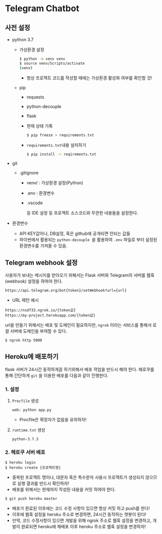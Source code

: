 # Telegram Chatbot

## 사전 설정

- python 3.7

  - 가상환경 설정

    ``` bash
    $ python -m venv venv
    $ source venv/Scripts/activate
    (venv)
    ```

    - 항상 프로젝트 코드를 작성할 때에는 가상환경 활성화 여부를 확인할 것!

      

  - pip

    - requests

    - python-decouple

    - flask

    - 현재 상태 기록

      ```bash
      $ pip freeze > requirements.txt
      ```

    - `requirements.txt`내용 설치하기

      ```bash
      $ pip install -r reqirements.txt
      ```

      

- git

  - .gitignore

    - venv/ : 가상환경 설정(Python)

    - .env : 환경변수

    - .vscode 

      등  IDE 설정 등 프로젝트 소스코드와 무관한 내용들을 설정한다. 

    

- 환경변수

  - API KEY값이나, DB설정, 혹은 github에 공개되면 안되는 값들
  - 파이썬에서 활용되는 `python-decouple `을 활용하여 `.env` 파일로 부터 설정된 환경변수를 가져올 수 있음.

## Telegram webhook 설정

사용자가 보내는 메시지를 받아오기 위해서는 Flask 서버와 Telegram의 서버를 웹훅(webhook) 설정을 하여야 한다.

```
https://api.telegram.org/bot{token}/setWebhook?url={url}
```

- URL 패턴 예시

```
https://nsdf33.ngrok.io/{token값}
https://my-project.herokuapp.com/{token값}
```

url을 만들기 위해서는 배포 및 도메인이 필요하지만, `ngrok` 이라는 서비스를 통해서 로컬 서버에 도메인을 부여할 수 있다.

```bash
$ ngrok http 5000
```



## Heroku에 배포하기

flask 서버가 24시간 동작하게끔 하기위해서 배포 작업을 반드시 해야 한다. 헤로쿠를 통해 간단하게 `git` 을 이용한 배포를 다음과 같이 진행한다.

### 1. 설정

1. `Procfile` 생성

   ```
   web: python app.py
   ```

   - Procfile은 확장자가 없음을 유의하자!

2. `runtime.txt` 생성

   ```
   python-3.7.3
   ```

### 2. 헤로쿠 서버 배포

```
$ heroku login
$ heroku create {프로젝트명}
```

- 중복된 프로젝트 명이나, 대문자 혹은 특수문자 사용시 프로젝트가 생성되지 않으므로 실행 결과를 반드시 확인하자!
- 배포를 위해서는 현재까지 작성된 내용을 커밋 하여야 한다.

```
$ git push heroku master
```

- 배포가 완료된 이후에는 코드 수정 사항이 있으면 항상 커밋 하고 push를 한다!
- 이후에 웹훅 설정을 heroku 주소로 변경하면, 24시간 동작하는 챗봇이 된다!
- 만약, 코드 수정사항이 있으면 개발을 위해 ngrok 주소로 웹훅 설정을 변경하고, 개발이 완료되면 heroku에 재배포 이후 heroku 주소로 웹훅 설정을 변경하자!